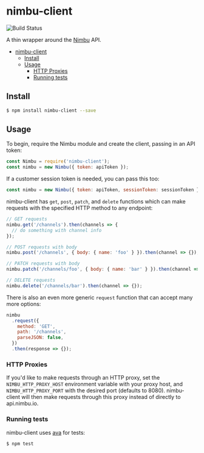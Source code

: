 # nimbu-client

![Build Status](https://github.com/nimbu/node-nimbu-client/actions/workflows/ci.yaml/badge.svg)

A thin wrapper around the [Nimbu](https://www.nimbu.io) API.

- [nimbu-client](#nimbu-client)
  - [Install](#install)
  - [Usage](#usage)
    - [HTTP Proxies](#http-proxies)
    - [Running tests](#running-tests)

## Install

```sh
$ npm install nimbu-client --save
```

## Usage

To begin, require the Nimbu module and create the client, passing in an API
token:

```javascript
const Nimbu = require('nimbu-client');
const nimbu = new Nimbu({ token: apiToken });
```

If a customer session token is needed, you can pass this too:

```javascript
const nimbu = new Nimbu({ token: apiToken, sessionToken: sessionToken });
```

nimbu-client has `get`, `post`, `patch`, and `delete` functions which can make
requests with the specified HTTP method to any endpoint:

```javascript
// GET requests
nimbu.get('/channels').then(channels => {
  // do something with channel info
});

// POST requests with body
nimbu.post('/channels', { body: { name: 'foo' } }).then(channel => {});

// PATCH requests with body
nimbu.patch('/channels/foo', { body: { name: 'bar' } }).then(channel => {});

// DELETE requests
nimbu.delete('/channels/bar').then(channel => {});
```

There is also an even more generic `request` function that can accept many more
options:

```javascript
nimbu
  .request({
    method: 'GET',
    path: '/channels',
    parseJSON: false,
  })
  .then(response => {});
```

### HTTP Proxies

If you'd like to make requests through an HTTP proxy, set the
`NIMBU_HTTP_PROXY_HOST` environment variable with your proxy host, and
`NIMBU_HTTP_PROXY_PORT` with the desired port (defaults to 8080). nimbu-client
will then make requests through this proxy instead of directly to
api.nimbu.io.

### Running tests

nimbu-client uses [ava](https://github.com/avajs/ava) for tests:

```bash
$ npm test
```
